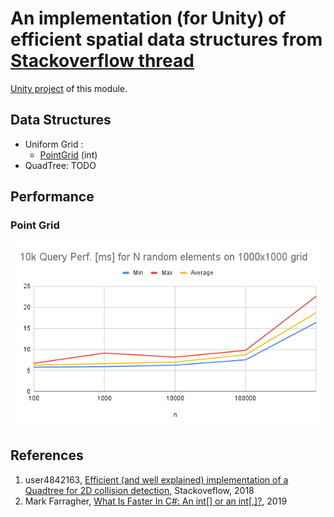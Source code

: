 # An implementation (for Unity) of efficient spatial data structures from [Stackoverflow thread](https://stackoverflow.com/questions/41946007/efficient-and-well-explained-implementation-of-a-quadtree-for-2d-collision-det#)

[Unity project](https://github.com/nobnak/Test-EfficientSpatialDataStructureUnity) of this module.

## Data Structures
- Uniform Grid : 
  - [PointGrid](Runtime/Models/PointGrid.cs) (int) 
- QuadTree: TODO

## Performance
### Point Grid
![Point Grid perf.](Images/UniformGrid01.png)

## References
1. user4842163, [Efficient (and well explained) implementation of a Quadtree for 2D collision detection](https://stackoverflow.com/questions/41946007/efficient-and-well-explained-implementation-of-a-quadtree-for-2d-collision-det# ), Stackoveflow, 2018
2. Mark Farragher, [What Is Faster In C#: An int[] or an int[,]?](https://mdfarragher.medium.com/high-performance-arrays-in-c-2d55c04d37b5), 2019
